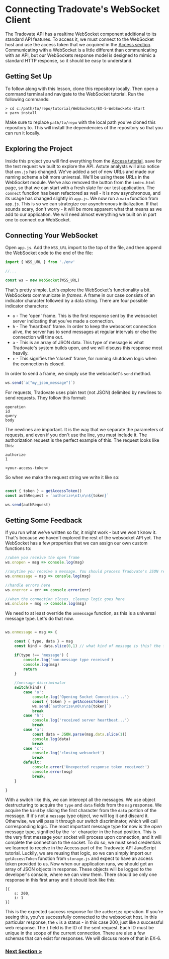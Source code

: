 # Connecting Tradovate's WebSocket Client
<!-- https://github.com/tradovate/example-api-js/tree/main/tutorial/ -->
The Tradovate API has a realtime WebSocket component additional to its standard API features. To access it, we must connect to the
WebSocket host and use the access token that we acquired in the [Access section](https://github.com/tradovate/example-api-js/tree/main/tutorial/Access/EX-0-Access-Start).
Communicating with a WebSocket is a little different than communicating with an API, but our WebSockets response model is
designed to mimic a standard HTTP response, so it should be easy to understand.

## Getting Set Up
To follow along with this lesson, clone this repository locally. Then open a command terminal and navigate to the WebSocket tutorial. 
Run the following commands:

```
> cd c:/path/to/repo/tutorial/WebSockets/EX-5-WebSockets-Start
> yarn install
```

Make sure to replace `path/to/repo` with the local path you've cloned this repository to. This will install the dependencies of the
repository so that you can run it locally.

## Exploring the Project
Inside this project you will find everything from the [Access tutorial](https://github.com/tradovate/example-api-js/tree/main/tutorial/Access/EX-0-Access-Start),
save for the test request we built to explore the API. Astute analysts will also notice that `env.js` has changed. We've added a set of new URLs and made our
naming scheme a bit more universal. We'll be using these URLs in the WebSocket module. We've also removed the button from the `index.html` page, so that we can
start with a fresh slate for our test application. The `connect` function has been refactored as well - it is now asynchronous, and its usage has changed
slightly in `app.js`. We now run a `main` function from `app.js`. This is so we can strategize our asynchronous initialization. If that sounds scary,
don't worry - it will be more apparent what that means as we add to our application. We will need almost everything we built on in part one to connect our 
WebSocket.

## Connecting Your WebSocket
Open `app.js`. Add the `WSS_URL` import to the top of the file, and then append the WebSocket code to the end of the file:

```javascript
import { WSS_URL } from './env'

//...

const ws = new WebSocket(WSS_URL)
```

That's pretty simple. Let's explore the WebSocket's functionality a bit. WebSockets communicate in *frames*. A frame in our case consists of
an indicator character followed by a data string. There are four possible indicator characters:
* `o` -  The 'open' frame. This is the first response sent by the websocket server indicating that you've made a connection.
* `h` -  The 'heartbeat' frame. In order to keep the websocket connection alive, the server has to send messages at regular intervals
        or else the connection will time out.
* `a` -  This is an array of JSON data. This type of message is what Tradovate's system builds upon, and we will discuss
        this response most heavily.
* `c` - This signifies the 'closed' frame, for running shutdown logic when the connection is closed.

In order to send a frame, we simply use the websocket's `send` method.

```javascript
ws.send(`a["my_json_message"]`)
```

For requests, Tradovate uses plain text (not JSON) delimited by newlines to send requests. They follow this format:
```
operation
id
query
body
```
The newlines are important. It is the way that we separate the parameters of requests, and even if you don't use the line, you must
include it. The authorization request is the perfect example of this. The request looks like this:
```
authorize
1

<your-access-token>
```

So when we make the request string we write it like so:

```javascript

const { token } = getAccessToken()
const authRequest = `authorize\n1\n\n${token}`

ws.send(authRequest)
```

## Getting Some Feedback
If you run what we've written so far, it might work - but we won't know it. That's because we haven't explored the rest
of the websocket API yet. The WebSocket has a few properties that we can assign our own custom functions
to:

```javascript
//when you receive the open frame
ws.onopen = msg => console.log(msg)

//anytime you receive a message. You should process Tradovate's JSON responses here
ws.onmessage = msg => console.log(msg)

//handle errors here
ws.onerror = err => console.error(err)

//when the connection closes. cleanup logic goes here
ws.onclose = msg => console.log(msg)
```

We need to at least override the `onmessage` function, as this is a universal message type. Let's do that now.

```javascript

ws.onmessage = msg => {

    const { type, data } = msg
    const kind = data.slice(0,1) // what kind of message is this? the first character lets us know

    if(type !== 'message') { 
        console.log('non-message type received')
        console.log(msg)
        return
    }

    //message discriminator
    switch(kind) {
        case 'o':
            console.log('Opening Socket Connection...')
            const { token } = getAccessToken()
            ws.send(`authorize\n0\n\n${token}`)         
            break
        case 'h':
            console.log('received server heartbeat...')
            break
        case 'a':
            const data = JSON.parse(msg.data.slice(1))
            console.log(data)
            break
        case 'c':
            console.log('closing websocket')
            break
        default:
            console.error('Unexpected response token received:')
            console.error(msg)
            break;
    }

}
```

With a switch like this, we can intercept all the messages. We use object destructuring to acquire the `type` and `data` fields from the
`msg` response. We acquire the `kind` by slicing the first character from the `data` portion of the message. If it's not a `message` type
object, we will log it and discard it. Otherwise, we will pass it through our switch discriminator, which will call corresponding logic. The
most important message type for now is the *open* message type, signified by the `'o'` character in the head position. This is the very first
message your socket will process upon connection, and it will complete the connection to the socket. To do so, we must send credentials we
learned to receive in the Access part of the Tradovate API JavaScript tutorial. Luckily, we are reusing that logic, so we can simply import
our `getAccessToken` function from `storage.js` and expect to have an access token provided to us.
Now when our application runs, we should get an array of JSON objects in response. These objects will be logged to the developer's
console, where we can view them. There should be only one response in this first array and it should look like this:

```
[{
    s: 200,
    i: 1
}]
```

This is the expected success response for the `authorize` operation. If you're seeing this, you've successfully connected to 
the websocket host. In this particular response, the `s` is a status - in this case 200, just like a successful web response. 
The `i` field is the ID of the sent request. Each ID must be unique in the scope of the current connection. There are also
a few schemas that can exist for responses. We will discuss more of that in EX-6.

### [Next Section >](https://github.com/tradovate/example-api-js/tree/main/tutorial/WebSockets/EX-6-Heartbeats)






